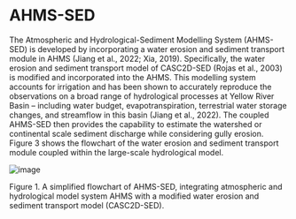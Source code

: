 # AHMS-SED
The Atmospheric and Hydrological-Sediment Modelling System (AHMS-SED) is developed by incorporating a water erosion and sediment transport module in AHMS (Jiang et al., 2022; Xia, 2019). Specifically, the water erosion and sediment transport model of CASC2D-SED (Rojas et al., 2003) is modified and incorporated into the AHMS. This modelling system accounts for irrigation and has been shown to accurately reproduce the observations on a broad range of hydrological processes at Yellow River Basin – including water budget, evapotranspiration, terrestrial water storage changes, and streamflow in this basin (Jiang et al., 2022). The coupled AHMS-SED then provides the capability to estimate the watershed or continental scale sediment discharge while considering gully erosion. Figure 3 shows the flowchart of the water erosion and sediment transport module coupled within the large-scale hydrological model.


![image](https://github.com/JiangCong1990/AHMS-SED/assets/43998223/af2e6437-ea0f-49a7-a9ee-c646d85dbaf8)

Figure 1. A simplified flowchart of AHMS-SED, integrating atmospheric and hydrological model system AHMS with a modified water erosion and sediment transport model (CASC2D-SED).
